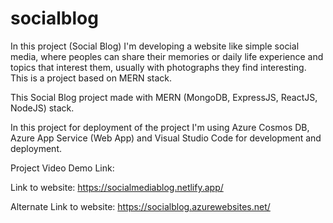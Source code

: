 # socialblog

In this project (Social Blog) I'm developing a website like simple social media, where peoples can share their memories or daily life experience and topics that interest them, usually with photographs they find interesting. This is a project based on MERN stack.

This Social Blog project made with MERN (MongoDB, ExpressJS, ReactJS, NodeJS) stack. 

In this project for deployment of the project I'm using Azure Cosmos DB, Azure App Service (Web App) and Visual Studio Code for development and deployment.

Project Video Demo Link: 

Link to website: https://socialmediablog.netlify.app/

Alternate Link to website: https://socialblog.azurewebsites.net/
